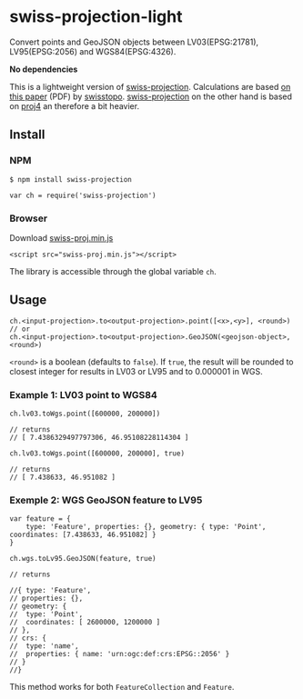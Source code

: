 # swiss-projection-light

Convert points and GeoJSON objects between LV03(EPSG:21781), LV95(EPSG:2056) and WGS84(EPSG:4326).

**No dependencies**

This is a lightweight version of [swiss-projection](https://www.npmjs.com/package/swiss-projection). Calculations are based [on this paper](https://www.swisstopo.admin.ch/content/swisstopo-internet/fr/online/calculation-services/_jcr_content/contentPar/tabs/items/documents_publicatio/tabPar/downloadlist/downloadItems/13_1467103515131.download/naeherung_f_st.pdf) (PDF) by [swisstopo](https://www.swisstopo.admin.ch). [swiss-projection](https://www.npmjs.com/package/swiss-projection) on the other hand is based on [proj4](https://www.npmjs.com/package/proj4) an therefore a bit heavier.

## Install

### NPM

```
$ npm install swiss-projection
```

```
var ch = require('swiss-projection')
```

### Browser

Download [swiss-proj.min.js](https://raw.githubusercontent.com/idris-maps/swiss-projection/master/dist/swiss-proj.min.js)

```
<script src="swiss-proj.min.js"></script>
```

The library is accessible through the global variable ```ch```.

## Usage

```
ch.<input-projection>.to<output-projection>.point([<x>,<y>], <round>)
// or 
ch.<input-projection>.to<output-projection>.GeoJSON(<geojson-object>, <round>)
```

```<round>``` is a boolean (defaults to ```false```). If ```true```, the result will be rounded to closest integer for results in LV03 or LV95 and to 0.000001 in WGS.

### Example 1: LV03 point to WGS84

```
ch.lv03.toWgs.point([600000, 200000])

// returns
// [ 7.4386329497797306, 46.95108228114304 ]

ch.lv03.toWgs.point([600000, 200000], true)

// returns
// [ 7.438633, 46.951082 ]
```

### Exemple 2: WGS GeoJSON feature to LV95

```
var feature = {
	type: 'Feature', properties: {}, geometry: { type: 'Point', coordinates: [7.438633, 46.951082] }
}

ch.wgs.toLv95.GeoJSON(feature, true)

// returns

//{ type: 'Feature',
// properties: {},
// geometry: {
//  type: 'Point',
//  coordinates: [ 2600000, 1200000 ] 
// },
// crs: {
//  type: 'name',
//  properties: { name: 'urn:ogc:def:crs:EPSG::2056' } 
// } 
//}
```

This method works for both ```FeatureCollection``` and ```Feature```.







